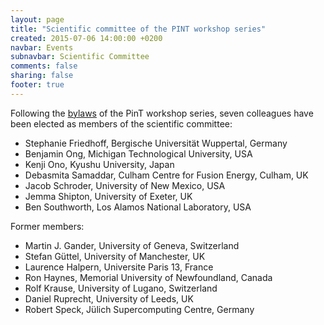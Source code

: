 ```yaml
---
layout: page
title: "Scientific committee of the PINT workshop series"
created: 2015-07-06 14:00:00 +0200
navbar: Events
subnavbar: Scientific Committee
comments: false
sharing: false
footer: true
---
```


Following the [bylaws](/events/bylaws.html) of the PinT workshop series, seven colleagues have been elected as members of the scientific committee:

 - Stephanie Friedhoff, Bergische Universität Wuppertal, Germany
 - Benjamin Ong, Michigan Technological University, USA
 - Kenji Ono, Kyushu University, Japan
 - Debasmita Samaddar, Culham Centre for Fusion Energy, Culham, UK
 - Jacob Schroder, University of New Mexico, USA
 - Jemma Shipton, University of Exeter, UK
 - Ben Southworth, Los Alamos National Laboratory, USA 

Former members:

 - Martin J. Gander, University of Geneva, Switzerland
 - Stefan Güttel, University of Manchester, UK
 - Laurence Halpern, Universite Paris 13, France
 - Ron Haynes, Memorial University of Newfoundland, Canada
 - Rolf Krause, University of Lugano, Switzerland
 - Daniel Ruprecht, University of Leeds, UK
 - Robert Speck, Jülich Supercomputing Centre, Germany
 
